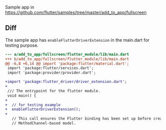 Sample app in https://github.com/flutter/samples/tree/master/add_to_app/fullscreen


## Diff

The sample app has `enableFlutterDriverExtension` in the main.dart for testing purpose.

```diff
--- a/add_to_app/fullscreen/flutter_module/lib/main.dart
+++ b/add_to_app/fullscreen/flutter_module/lib/main.dart
@@ -6,8 +6,14 @@ import 'package:flutter/material.dart';
 import 'package:flutter/services.dart';
 import 'package:provider/provider.dart';

+import 'package:flutter_driver/driver_extension.dart';
+
 /// The entrypoint for the flutter module.
 void main() {
+
+  // for testing example
+  enableFlutterDriverExtension();
+
   // This call ensures the Flutter binding has been set up before creating the
   // MethodChannel-based model.
```
